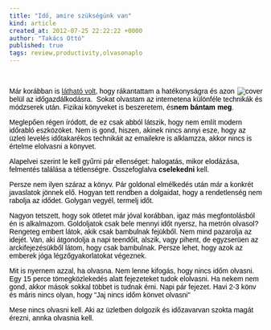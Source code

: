 ```yaml
---
title: "Idő, amire szükségünk van"
kind: article
created_at: 2012-07-25 22:22:22 +0000
author: "Takács Ottó"
published: true
tags: review,productivity,olvasonaplo
---
```

<p>&nbsp;</p><p style="color: rgb(0, 0, 0); font-family: Verdana, Arial, Helvetica, sans-serif; line-height: normal; "><img src="http://www.premierlap.hu/images/konyvek/931_kep1_nagy.JPG" mce_src="http://www.premierlap.hu/images/konyvek/931_kep1_nagy.JPG" alt="cover" title="cover" align="right" style="border-width: 0px; ">Már korábban is&nbsp;<a href="http://takacsot.freeblog.hu/categories/time_management/" mce_href="/categories/time_management/">látható volt</a>, hogy rákantattam a hatékonyságra és azon belül az időgazdálkodásra.&nbsp; Sokat olvastam az internetena különféle technikák és módzserek után.&nbsp;Fizikai könyveket is beszeretem, és<strong>nem bántam meg</strong>.</p><p style="color: rgb(0, 0, 0); font-family: Verdana, Arial, Helvetica, sans-serif; line-height: normal; ">Meglepően régen íródott, de ez csak abból látszik, hogy nem említ modern időrabló eszközöket. Nem is gond, hiszen, akinek nincs annyi esze, hogy az üzleti levelés időtakarékos technikáit az emailekre is alklamzza, akkor nincs is értelme elolvasni a könyvet.&nbsp;</p><p style="color: rgb(0, 0, 0); font-family: Verdana, Arial, Helvetica, sans-serif; line-height: normal; ">Alapelvei szerint le kell gyűrni pár ellenséget: halogatás, mikor elodázása, felmentés találása a tétlenségre. Összefoglalva&nbsp;<strong>cselekedni</strong>&nbsp;kell.</p><p style="color: rgb(0, 0, 0); font-family: Verdana, Arial, Helvetica, sans-serif; line-height: normal; ">Persze nem ilyen száraz a könyv. Pár goldonal elmélkedés után már a konkrét javaslatok jönnek elő. Hogyan tett rendben a dolgaidat, hogy a rendetlenség nem rabolja az idődet. Golygan vegyél, termelj időt.</p><p style="color: rgb(0, 0, 0); font-family: Verdana, Arial, Helvetica, sans-serif; line-height: normal; ">Nagyon tetszett, hogy sok ötletet már jóval korábban, igaz más megfontolásból én is alkalmazom. Goldoljatok csak bele mennyi időt nyersz, ha metrón olvasol? Rengeteg embert látok, akik csak bambulnak fejükből. Nem mind pazarolja az idejét. Van, aki átgondolja a napi teendőit, alszik, vagy pihent, de egyzserüen az arckifejezésükből látom, hogy csak bambulnak. Persze lehet, hogy azok az emberek jóga légzőgyakorlatokat végeznek.&nbsp;</p><p style="color: rgb(0, 0, 0); font-family: Verdana, Arial, Helvetica, sans-serif; line-height: normal; ">Mit is nyernem azzal, ha olvasna. Nem lenne kifogás, hogy nincs időm olvasni. Egy 15 perce tömegközlekedés alatt fejezeteket tudok elolvasni. Ha nekem nem gond, akkor mások sokkal többet is tudnak érni. Napi pár fejezet. Havi 2-3 könv és máris nincs olyan, hogy "Jaj nincs időm könvet olvasni"&nbsp;</p><p style="color: rgb(0, 0, 0); font-family: Verdana, Arial, Helvetica, sans-serif; line-height: normal; ">Mese nincs olvasni kell. Aki az üzletben dolgozik és időzavarvan szokta magát érezni, annka olvasnia kell.</p>

<div class='old-comments'></div>